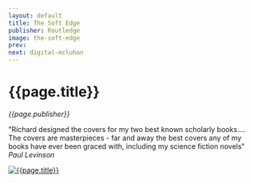 ```yaml
---
layout: default
title: The Soft Edge
publisher: Routledge
image: the-soft-edge
prev: 
next: digital-mcluhan
---
```


# {{page.title}}<br />
*{{page.publisher}}*

"Richard designed the covers for my two best known scholarly books…. The covers are masterpieces - far and away the best covers any of my books have ever been graced with, including my science fiction novels"<br />
*Paul Levinson*

[![{{page.title}}]({{page.image}}.webp "{{page.title}}")]({{page.next}})